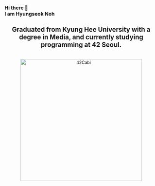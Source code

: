 ### Hi there 👋 <br/>I am Hyungseok Noh

<div align="center">

  <h2>Graduated from Kyung Hee University with a degree in Media, and currently studying programming at 42 Seoul.</h2>
  <br>
  <a href="https://github.com/innovationacademy-kr/42cabi" >
    <img src="https://user-images.githubusercontent.com/45951630/151654792-3e064ca8-f2e6-4a13-945a-626705152957.png" width="400px" alt="42Cabi" />
  </a>
</div>
